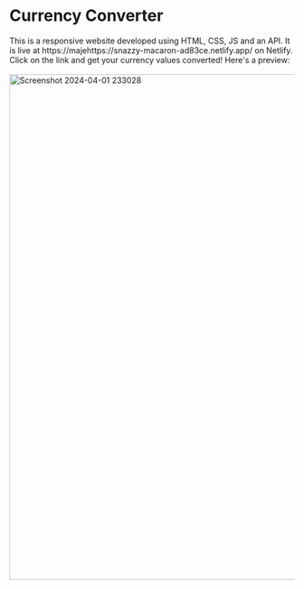 # Currency Converter
This is a responsive website developed using HTML, CSS, JS and an API. It is live at https://majehttps://snazzy-macaron-ad83ce.netlify.app/ on Netlify. Click on the link and get your currency values converted! Here's a preview:<br><br>
<img width="895" alt="Screenshot 2024-04-01 233028" src="https://github.com/alishasingh06/currency-converter/assets/114938485/619e9ff0-3bd3-47f3-8ab0-c8b1b723e714">
